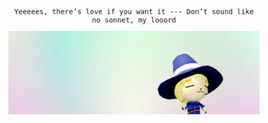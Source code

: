 
<p align="center">
  <samp>Yeeeees, there’s love if you want it --- Don’t sound like no sonnet, my looord </samp>
</p>
<img src="https://github.com/haruketh/haruketh/blob/main/paru_bg2a.webp">
